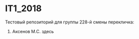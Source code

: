 # IT1_2018
Тестовый репoзиторий для группы 228-й смены
перекличка:
1. Аксенов М.С. здесь
















